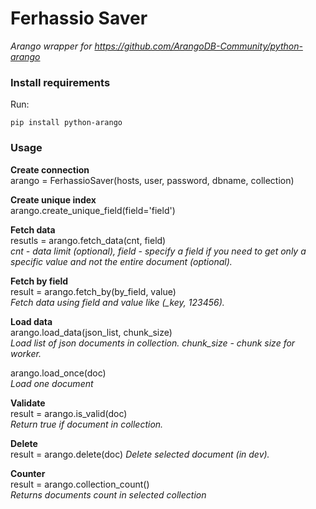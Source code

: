 # Ferhassio Saver

*Arango wrapper for 
https://github.com/ArangoDB-Community/python-arango*


### Install requirements

Run:
```
pip install python-arango
```
### Usage

**Create connection**<br>
arango = FerhassioSaver(hosts, user, password, dbname, collection)

**Create unique index**<br>
arango.create_unique_field(field='field')

**Fetch data**<br>
resutls = arango.fetch_data(cnt, field)<br>
 *cnt - data limit (optional), field - specify a field if you need to get only a specific value and not the entire document (optional).*

**Fetch by field**<br>
result = arango.fetch_by(by_field, value)<br>
*Fetch data using field and value like (_key, 123456).*

**Load data**<br>
arango.load_data(json_list, chunk_size)<br>
*Load list of json documents in collection. chunk_size - chunk size for worker.*

arango.load_once(doc)<br>
*Load one document*

**Validate**<br>
result = arango.is_valid(doc)<br>
*Return true if document in collection.*

**Delete**<br>
result = arango.delete(doc)
*Delete selected document (in dev).*

**Counter**<br>
result = arango.collection_count()<br>
*Returns documents count in selected collection*